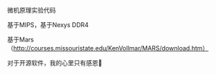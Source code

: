 微机原理实验代码

基于MIPS，基于Nexys DDR4

基于Mars（http://courses.missouristate.edu/KenVollmar/MARS/download.htm）

对于开源软件，我的心里只有感恩🙏

